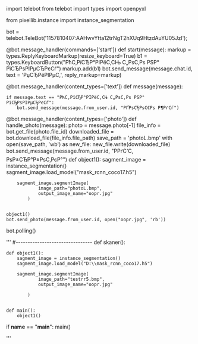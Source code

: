 import telebot
from telebot import types
import openpyxl

from pixellib.instance import instance_segmentation

bot = telebot.TeleBot('1157810407:AAHwvYtta12trNgT2hXUq9HtzdAuYU05JzI');

@bot.message_handler(commands=['start'])
def start(message):
	markup = types.ReplyKeyboardMarkup(resize_keyboard=True)
	b1 = types.KeyboardButton("РћС‚РїСЂР°РІРёС‚СЊ С„РѕС‚Рѕ РЅР° РїСЂРѕРІРµСЂРєСѓ")
	markup.add(b1)
	bot.send_message(message.chat.id, text = 'РџСЂРёРІРµС‚', reply_markup=markup)

@bot.message_handler(content_types=['text'])
def message(message):

	if message.text == "РћС‚РїСЂР°РІРёС‚СЊ С„РѕС‚Рѕ РЅР° РїСЂРѕРІРµСЂРєСѓ":
		bot.send_message(message.from_user.id, "РҐРѕСЂРѕС€Рѕ Р¶РґСѓ") 

@bot.message_handler(content_types=['photo'])
def handle_photo(message):
	photo = message.photo[-1]
	file_info = bot.get_file(photo.file_id)
	downloaded_file = bot.download_file(file_info.file_path)
	save_path = 'photoL.bmp'
	with open(save_path, 'wb') as new_file:
		new_file.write(downloaded_file)
	bot.send_message(message.from_user.id, "РРґС‘С‚ РѕР±СЂР°Р±РѕС‚РєР°") 
	def object1():
		sagment_image = instance_segmentation()
		sagment_image.load_model("mask_rcnn_coco17.h5")

		sagment_image.segmentImage(
				image_path="photoL.bmp",
				output_image_name="oopr.jpg"
			)


	object1()
	bot.send_photo(message.from_user.id, open("oopr.jpg", 'rb'))


bot.polling()














'''
#--------------------------------
def skaner():

	def object1():
		sagment_image = instance_segmentation()
		sagment_image.load_model("D:\\mask_rcnn_coco17.h5")

		sagment_image.segmentImage(
				image_path="testrr5.bmp",
				output_image_name="oopr.jpg"

			)


	def main():
		object1()

if __name__ == "__main__":
	main()

'''
